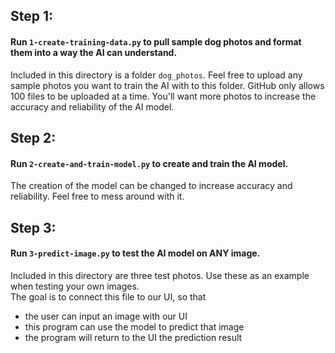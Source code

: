 ## Step 1:
#### Run ```1-create-training-data.py``` to pull sample dog photos and format them into a way the AI can understand.     
Included in this directory is a folder ```dog_photos```. Feel free to upload any sample photos you want to train the AI with to this folder. GitHub only allows 100 files to be uploaded at a time. You'll want more photos to increase the accuracy and reliability of the AI model.
## Step 2:
#### Run ```2-create-and-train-model.py``` to create and train the AI model.
The creation of the model can be changed to increase accuracy and reliability. Feel free to mess around with it.
## Step 3:
#### Run ```3-predict-image.py``` to test the AI model on ANY image.
Included in this directory are three test photos. Use these as an example when testing your own images.     
The goal is to connect this file to our UI, so that
- the user can input an image with our UI
- this program can use the model to predict that image
- the program will return to the UI the prediction result
